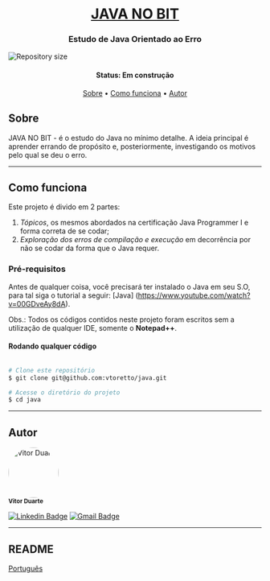 <h1 align="center">
<a href="#"> JAVA NO BIT </a>
</h1>

<h3 align="center">
    Estudo de Java Orientado ao Erro
</h3>

<img alt="Repository size" src="https://img.shields.io/github/repo-size/vtoretto/java" align="center">



<h4 align="center"> 
	 Status: Em construção
</h4>

<p align="center">
 <a href="#Sobre">Sobre</a> •
 <a href="#Como Funciona">Como funciona</a> • 
 <a href="#Autor">Autor</a>
</p>


## Sobre

JAVA NO BIT - é o estudo do Java no mínimo detalhe. A ideia principal é aprender errando de propósito e, posteriormente, investigando os motivos pelo qual se deu o erro. 

---

## Como funciona

Este projeto é divido em 2 partes:
1. *Tópicos*, os mesmos abordados na certificação Java Programmer I e forma correta de se codar;
2. *Exploração dos erros de compilação e execução* em decorrência por não se codar da forma que o Java requer.

### Pré-requisitos

Antes de qualquer coisa, você precisará ter instalado o Java em seu S.O, para tal siga o tutorial a seguir:
[Java] (https://www.youtube.com/watch?v=00GDveAy8dA). 

Obs.: Todos os códigos contidos neste projeto foram escritos sem a utilização de qualquer IDE, somente o **Notepad++**.

#### Rodando qualquer código

```bash

# Clone este repositório
$ git clone git@github.com:vtoretto/java.git

# Acesse o diretório do projeto
$ cd java

```

---

## Autor

 <img style="border-radius: 50%;" src="https://avatars.githubusercontent.com/vtoretto" width="100px;" alt="Vitor Duarte"/>
 <br />
 <sub><b>Vitor Duarte</b></sub></a>

[![Linkedin Badge](https://img.shields.io/badge/-Vitor-blue?style=flat-square&logo=Linkedin&logoColor=white&link=https://www.linkedin.com/in/vitorduart/)](https://www.linkedin.com/in/vitorduart/) 
[![Gmail Badge](https://img.shields.io/badge/-duartevoliveira@gmail.com-c14438?style=flat-square&logo=Gmail&logoColor=white&link=mailto:duartevoliveira@gmail.com)](mailto:duartevoliveira@gmail.com)

---

## README

[Português](./README.md)